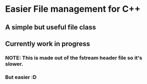 # Easier File management for C++

## A simple but useful file class

## Currently work in progress

### NOTE: This is made out of the fstream header file so it's slower.
### But easier :D
